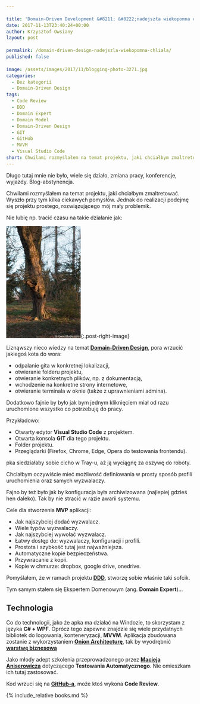 ```yaml
---

title: 'Domain-Driven Development &#8211; &#8222;nadejszła wiekopomna chłiła&#8221;'
date: 2017-11-13T23:40:24+00:00
author: Krzysztof Owsiany
layout: post

permalink: /domain-driven-design-nadejszla-wiekopomna-chliala/
published: false

image: /assets/images/2017/11/blogging-photo-3271.jpg
categories:
  - Bez kategorii
  - Domain-Driven Design
tags:
  - Code Review
  - DDD
  - Domain Expert
  - Domain Model
  - Domain-Driven Design
  - GIT
  - GitHub
  - MVVM
  - Visual Studio Code
short: Chwilami rozmyślałem na temat projektu, jaki chciałbym zmaltretować. Wyszło przy tym kilka ciekawych pomysłów. Jednak do realizacji podejmę się projektu prostego, rozwiązującego mój mały problemik.
---
```

Długo tutaj mnie nie było, wiele się działo, zmiana pracy, konferencje, wyjazdy. Blog-abstynencja.
    
Chwilami rozmyślałem na temat projektu, jaki chciałbym zmaltretować. Wyszło przy tym kilka ciekawych pomysłów. Jednak do realizacji podejmę się projektu prostego, rozwiązującego mój mały problemik.
    
Nie lubię np. tracić czasu na takie działanie jak:

[![Domain Expert][image1]][image1-big]{:.post-right-image}
      
Liznąwszy nieco wiedzy na temat **[Domain-Driven Design][ddd]**, pora wrzucić jakiegoś kota do wora:

* odpalanie gita w konkretnej lokalizacji,
* otwieranie folderu projektu,
* otwieranie konkretnych plików, np. z dokumentacją,
* wchodzenie na konkretne strony internetowe,
* otwieranie terminala w oknie (także z uprawnieniami admina).
    
Dodatkowo fajnie by było jak bym jednym kliknięciem miał od razu uruchomione wszystko co potrzebuję do pracy.

Przykładowo:
* Otwarty edytor **Visual Studio Code** z projektem.
* Otwarta konsola **GIT** dla tego projektu.
* Folder projektu.
* Przeglądarki (Firefox, Chrome, Edge, Opera do testowania frontendu).

pka siedziałaby sobie cicho w Tray-u, aż ją wyciągnę za oszywę do roboty.

Chciałbym oczywiście mieć możliwość definiowania w prosty sposób profili uruchomienia oraz samych wyzwalaczy.

Fajno by też było jak by konfiguracja była archiwizowana (najlepiej gdzieś hen daleko). Tak by nie stracić w razie awarii systemu.

Cele dla stworzenia **MVP** aplikacji:
* Jak najszybciej dodać wyzwalacz.
* Wiele typów wyzwalaczy.
* Jak najszybciej wywołać wyzwalacz.
* Łatwy dostęp do: wyzwalaczy, konfiguracji i profili.
* Prostota i szybkość tutaj jest najważniejsza.
* Automatyczne kopie bezpieczeństwa.
* Przywracanie z kopii.
* Kopie w chmurze: dropbox, google drive, onedrive.

Pomyślałem, że w ramach projektu **[DDD][ddd]**, stworzę sobie właśnie taki sofcik.

Tym samym stałem się Ekspertem Domenowym (ang. **Domain Expert**)…

## Technologia
   
Co do technologii, jako że apka ma działać na Windozie, to skorzystam z języka **C# + WPF**. Oprócz tego zapewne znajdzie się wiele przydatnych bibliotek do logowania, konteneryzacji, **MVVM**.
Aplikacja zbudowana zostanie z wykorzystaniem **[Onion Architecturę][onion]**, tak by wyodrębnić **[warstwę biznesową][ddd-layer]**

Jako młody adept szkolenia przeprowadzonego przez **[Macieja Aniserowicza][procent]** dotyczącego **Testowania Automatycznego**. Nie omieszkam ich tutaj zastosować.
    
Kod wrzuci się na **[GitHub-a][mygithub]**, może ktoś wykona **Code Review**.

{% include_relative books.md %}

[ddd]: {{site.url}}/domain-driven-design-wstep
[onion]: {{site.url}}/architektura-cebuli
[ddd-layer]: {{site.url}}/domain-driven-design-izolacja-przy-pomocy
[procent]: http://devstyle.pl
[mygithub]: https://github.com/krzysztofowsiany

[image1]: /assets/images/2017/11/blogging-photo-9818-200x300.jpg
[image1-big]: /assets/images/2017/11/blogging-photo-9818.jpg